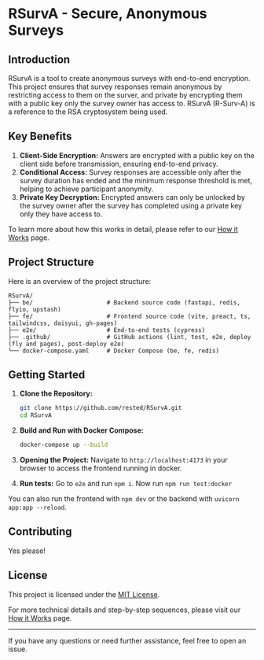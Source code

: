 # RSurvA - Secure, Anonymous Surveys

## Introduction
RSurvA is a tool to create anonymous surveys with end-to-end encryption. This project ensures that survey responses remain anonymous by restricting access to them on the surver, and private by encrypting them with a public key only the survey owner has access to. RSurvA (R-Surv-A) is a reference to the RSA cryptosystem being used.

## Key Benefits
1. **Client-Side Encryption:** Answers are encrypted with a public key on the client side before transmission, ensuring end-to-end privacy.
2. **Conditional Access:** Survey responses are accessible only after the survey duration has ended and the minimum response threshold is met, helping to achieve participant anonymity.
3. **Private Key Decryption:** Encrypted answers can only be unlocked by the survey owner after the survey has completed using a private key only they have access to.

To learn more about how this works in detail, please refer to our [How it Works](https://rested.github.io/RSurvA/how-it-works) page.

## Project Structure
Here is an overview of the project structure:
```
RSurvA/
├── be/                     # Backend source code (fastapi, redis, flyio, upstash)
├── fe/                     # Frontend source code (vite, preact, ts, tailwindcss, daisyui, gh-pages)
├── e2e/                    # End-to-end tests (cypress)
├── .github/                # GitHub actions (lint, test, e2e, deploy (fly and pages), post-deploy e2e)
└── docker-compose.yaml     # Docker Compose (be, fe, redis)
```

## Getting Started
1. **Clone the Repository:**
   ```bash
   git clone https://github.com/rested/RSurvA.git
   cd RSurvA
   ```

2. **Build and Run with Docker Compose:**
   ```bash
   docker-compose up --build
   ```

3. **Opening the Project:**
   Navigate to `http://localhost:4173` in your browser to access the frontend running in docker.

4. **Run tests:**
   Go to `e2e` and run `npm i`. Now run `npm run test:docker`

You can also run the frontend with `npm dev` or the backend with `uvicorn app:app --reload`.

## Contributing
Yes please! 

## License
This project is licensed under the [MIT License](LICENSE.txt).

For more technical details and step-by-step sequences, please visit our [How it Works](https://github.com/RSurvA/how-it-works) page.

---

If you have any questions or need further assistance, feel free to open an issue.